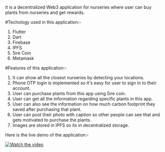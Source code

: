 It is a decentralized Web3 application for nurseries where user can buy plants from nurseries and get rewards.

#Techology used in this application:-
1) Flutter
2) Dart
3) Firebase
4) IPFS
5) 5ire Coin
6) Metamask

#Features of this application:-
1) It can show all the closest nurseries by detecting your locations.
2) Phone OTP login is implemented so it's easy for user to sign in to their account.
3) User can purchase plants from this app using 5ire coin.
4) User can get all the information regarding specific plants in this app.
5) User can also see the information on how much carbon footprint they saved after purchasing that plant.
6) User can post their photo with caption so other people can see that and gets motivated to purchase the plants.
7) Images are stored in IPFS so its in decentralized storage.

Here is the live demo of the application:-

[![Watch the video](https://blush-tropical-scallop-544.mypinata.cloud/ipfs/Qmb7WjswDv1piSBeRF6V8qk6x2SWFGFXGuu9jHL3DyqV8D)](https://www.youtube.com/watch?v=iwUv2am3fJ0)
